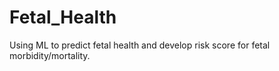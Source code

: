 # Fetal_Health
Using ML to predict fetal health and develop risk score for fetal morbidity/mortality.
